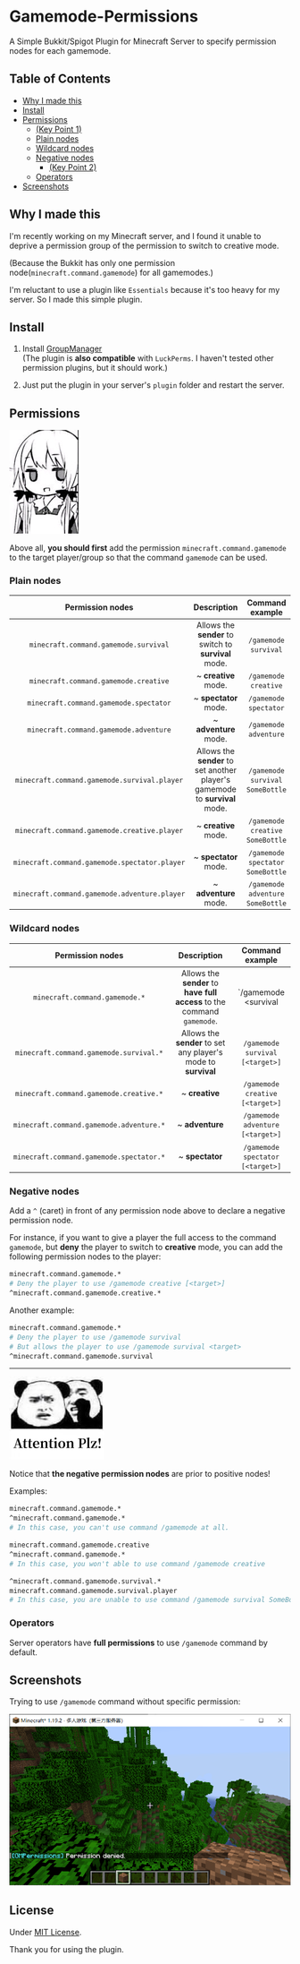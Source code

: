 # Gamemode-Permissions
A Simple Bukkit/Spigot Plugin for Minecraft Server to specify permission nodes for each gamemode.

## Table of Contents

- [Why I made this](#why-i-made-this)
- [Install](#install)
- [Permissions](#permissions)
    - [(Key Point 1)](#key-point-1)
    - [Plain nodes](#plain-nodes)
    - [Wildcard nodes](#wildcard-nodes)
    - [Negative nodes](#negative-nodes)
        - [(Key Point 2)](#key-point-2)
    - [Operators](#operators)
- [Screenshots](#screenshots)

## Why I made this
I'm recently working on my Minecraft server, and I found it unable to deprive a permission group of the permission to switch to creative mode.   

(Because the Bukkit has only one permission node(`minecraft.command.gamemode`) for all gamemodes.)

I'm reluctant to use a plugin like `Essentials` because it's too heavy for my server. So I made this simple plugin.   

## Install

1. Install [GroupManager](https://github.com/ElgarL/GroupManager)   
    (The plugin is **also compatible** with `LuckPerms`. I haven't tested other permission plugins, but it should work.)  

2. Just put the plugin in your server's `plugin` folder and restart the server.  

## Permissions

![Attention please](./pics/speechless.jpg)  

<a id="key-point-1"></a>

Above all, **you should first** add the permission `minecraft.command.gamemode` to the target player/group so that the command `gamemode` can be used.  

### Plain nodes

| Permission nodes| Description | Command example |
|:---:|:---:|:---:|
| `minecraft.command.gamemode.survival` | Allows the **sender** to switch to **survival** mode. |`/gamemode survival`|
| `minecraft.command.gamemode.creative` | ~ **creative** mode. |`/gamemode creative`|
| `minecraft.command.gamemode.spectator` | ~ **spectator** mode. |`/gamemode spectator`|
| `minecraft.command.gamemode.adventure` | ~ **adventure** mode. |`/gamemode adventure`|
| `minecraft.command.gamemode.survival.player` | Allows the **sender** to set another player's gamemode to **survival** mode. |`/gamemode survival SomeBottle`|
| `minecraft.command.gamemode.creative.player` |  ~ **creative** mode.  |`/gamemode creative SomeBottle`|
| `minecraft.command.gamemode.spectator.player` | ~ **spectator** mode.  |`/gamemode spectator SomeBottle`|
| `minecraft.command.gamemode.adventure.player` | ~ **adventure** mode. |`/gamemode adventure SomeBottle`|

### Wildcard nodes

| Permission nodes| Description | Command example |
|:---:|:---:|:---:|
| `minecraft.command.gamemode.*` | Allows the **sender** to **have full access** to the command `gamemode`. |`/gamemode <survival|creative|spectator|adventure> [<target>]`|
| `minecraft.command.gamemode.survival.*` | Allows the **sender** to set any player's mode to **survival** |`/gamemode survival [<target>]`|
| `minecraft.command.gamemode.creative.*` | ~ **creative** |`/gamemode creative [<target>]`|
| `minecraft.command.gamemode.adventure.*` | ~ **adventure** |`/gamemode adventure [<target>]`|
| `minecraft.command.gamemode.spectator.*` | ~ **spectator** |`/gamemode spectator [<target>]`|  

### Negative nodes

Add a `^` (caret) in front of any permission node above to declare a negative permission node.  

For instance, if you want to give a player the full access to the command `gamemode`, but **deny** the player to switch to **creative** mode, you can add the following permission nodes to the player:  

```bash
minecraft.command.gamemode.*
# Deny the player to use /gamemode creative [<target>]
^minecraft.command.gamemode.creative.* 
```

Another example:

```bash
minecraft.command.gamemode.*
# Deny the player to use /gamemode survival
# But allows the player to use /gamemode survival <target>
^minecraft.command.gamemode.survival 
```

------

<a id="key-point-2"></a>

![Attention Plz](./pics/attention-plz.png)  

Notice that **the negative permission nodes** are prior to positive nodes!

Examples:

```bash
minecraft.command.gamemode.*
^minecraft.command.gamemode.*
# In this case, you can't use command /gamemode at all.
```

```bash
minecraft.command.gamemode.creative
^minecraft.command.gamemode.*
# In this case, you won't able to use command /gamemode creative
```

```bash
^minecraft.command.gamemode.survival.*
minecraft.command.gamemode.survival.player
# In this case, you are unable to use command /gamemode survival SomeBottle
```

### Operators

Server operators have **full permissions** to use `/gamemode` command by default.

## Screenshots

Trying to use `/gamemode` command without specific permission:

![PermissionDenied](./pics/screenshot.png)  

## License

Under [MIT License](./LICENSE).  

Thank you for using the plugin.  